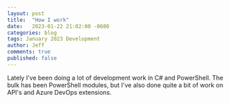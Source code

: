 ```yaml
---
layout: post
title:  "How I work"
date:   2023-01-22 21:02:00 -0600
categories: blog
tags: January 2023 Development
author: Jeff
comments: true
published: false
---
```

Lately I've been doing a lot of development work in C# and PowerShell. The bulk has been PowerShell modules, but I've also done quite a bit of work on API's and Azure DevOps extensions.
